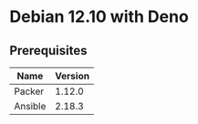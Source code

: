 # Debian 12.10 with Deno

## Prerequisites

| Name    | Version |
| ------- | ------- |
| Packer  | 1.12.0  |
| Ansible | 2.18.3  |

